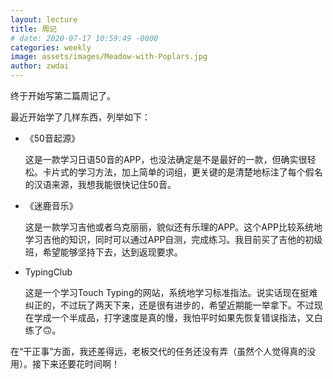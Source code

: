 ```yaml
---
layout: lecture
title: 周记
# date: 2020-07-17 10:59:49 -0000
categories: weekly
image: assets/images/Meadow-with-Poplars.jpg
author: zwdai
---
```


终于开始写第二篇周记了。

<!-- 最近心情忽上忽下，可能是由于前一段时间受到S某日日嘲讽，我本以为大家都是成年人，况且这厮还来自齐国旧都，应该是知分寸的。但我没有想到这厮如此过分，不光逞口舌之快，还要日日发些阴阳怪气的内容，挖坑等你跳。

恶心事确实太多，我也气得够呛，不过也怪自己太迁就此狗。不过现在我已经下定决心，不会有什么面子上的顾虑。日后尽量少交谈，总之不会故意伤害对方，躲远些最好。还是自己开心最重要。 -->

最近开始学了几样东西，列举如下：

- 《50音起源》
  
  这是一款学习日语50音的APP，也没法确定是不是最好的一款，但确实很轻松。卡片式的学习方法，加上简单的词组，更关键的是清楚地标注了每个假名的汉语来源，我想我能很快记住50音。

- 《迷鹿音乐》
  
  这是一款学习吉他或者乌克丽丽，貌似还有乐理的APP。这个APP比较系统地学习吉他的知识，同时可以通过APP自测，完成练习。我目前买了吉他的初级班，希望能够坚持下去，达到返现要求。

- TypingClub
  
  这是一个学习Touch Typing的网站，系统地学习标准指法。说实话现在挺难纠正的，不过玩了两天下来，还是很有进步的，希望近期能一举拿下。不过现在学成一个半成品，打字速度是真的慢，我怕平时如果先恢复错误指法，又白练了🙃。

在“干正事”方面，我还差得远，老板交代的任务还没有弄（虽然个人觉得真的没用）。接下来还要花时间啊！

<!-- 今天突然想到，其实香港问题也可以被这样理解：大部分香港人可能是心理上不喜欢内地，所以逢中必反，并没有什么法治、民主之类的原因。所以要解决香港问题，得用一些心理学的方式，让香港人以中国为荣，如同他们过去甚至现在以大英为荣。 -->
